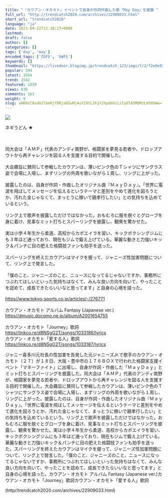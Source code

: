 ```yaml
---
title: "『カウアン・オカモト』イベントで自身が作詞作曲した歌「May Day」を披露 "
full_url: "http://trendcatch2020.com/archives/22909033.html"
short_url: "trendcatch2020"
language: "ja"
date: 2023-09-22T13:38:27+0900
lastmod: 
draft: false
author: []
categories: []
tags: ['day', 'may']
encoded_tags: ['ZGF5', 'bWF5']
keywords: []
thumbnail: "https://livedoor.blogimg.jp/trendcatch_123/imgs/f/2/f2e0e931.jpg"
popular: 594
latest: 1684
trend: 1542
featured: 1039
views: 636
comments: 163
weight: 9
slug: aHR0cC8vdHJlbmRjYXRjaDIwMjAuY29tL2FyY2hpdmVzLzIyOTA5MDMzLmh0bWw=
---
```


![](https://livedoor.blogimg.jp/trendcatch_123/imgs/f/2/f2e0e931.jpg)

<div><p>ネギうどん ★ </p><br> <br> 同大会は「ＡＭＰ」代表のアンディ南野が、格闘家を夢見る若者や、ドロップアウトから再チャレンジを図る人を支援する目的で開催した。 <br> <br> 大会趣旨に賛同して参戦したカウアンは、薄いピンク色のＴシャツにサングラス姿で会場に入場し、まずリングの外周を歌いながら１周し、リングに上がった。 <br> <br> 披露したのは、自身が作詞・作曲したオリジナル曲『ＭａｙＤａｙ』。「世界に電波を飛ばしてメッセージを伝えるというテーマと差別をやめて進化を図ろうとか、汚れた金じゃなくて、まっとうに稼いで親孝行したい」との気持ちを込めているという。 <br> <br> リング上で歌声を披露しただけではなかった。おもむろに服を脱ぐとグローブを身に着け、見事なミット打ちとスパーリングを披露し、観衆を驚かせた。 <br> <br> 実は小学４年生から柔道、高校からカポエイラを習い、キックボクシングジムにも３年ほど通っており、現在もジムで鍛え上げている。華麗な動きと力強いキック＆パンチに目の肥えた格闘技ファンも拍手を送った。 <br> <br> スパーリングを終えたカウアンはマイクを握って、ジャニーズ性加害問題について、リング上で発言した。 <br> <br> 「僕のこと、ジャニーズのこと、ニュースになってるじゃないですか、事務所につぶれてほしいといった気持ちはなくて、みんな良い方向を向いて、やったことを認めて、成長できたらいいなと思ってます」と自身の心境を語った。 <br> <br> <a target='_blank' href='https//www.tokyo-sports.co.jp/articles/-/276771'>https//www.tokyo-sports.co.jp/articles/-/276771</a> <br> <br> カウアン・オカモト アルバム Fantasy (Japanese ver.) <br> <a target='_blank' href='https//dmusic.docomo.ne.jp/album/A2001654755'>https//dmusic.docomo.ne.jp/album/A2001654755</a> <br> <br> カウアン・オカモト「Journey」歌詞 <br> <a target='_blank' href='https//linkco.re/d8NSgG2T/songs/1033186/lyrics'>https//linkco.re/d8NSgG2T/songs/1033186/lyrics</a> <br> カウアン・オカモト「愛する人」歌詞 <br> <a target='_blank' href='https//linkco.re/d8NSgG2T/songs/1033187/lyrics'>https//linkco.re/d8NSgG2T/songs/1033187/lyrics</a> <p>ジャニー喜多川元社長の性加害を告発した元ジャニーズJr.で歌手のカウアン・オカモト（２７）が１８日、大阪・豊中市の１７６ＢＯＸで行われた格闘家支援イベント「マネーファイト」に出場し、自身が作詞・作曲した「ＭａｙＤａｙ」とミット打ちとスパーリングを披露した。同大会は「ＡＭＰ」代表のアンディ南野が、格闘家を夢見る若者や、ドロップアウトから再チャレンジを図る人を支援する目的で開催した。大会趣旨に賛同して参戦したカウアンは、薄いピンク色のＴシャツにサングラス姿で会場に入場し、まずリングの外周を歌いながら１周し、リングに上がった。披露したのは、自身が作詞・作曲したオリジナル曲『ＭａｙＤａｙ』。「世界に電波を飛ばしてメッセージを伝えるというテーマと差別をやめて進化を図ろうとか、汚れた金じゃなくて、まっとうに稼いで親孝行したい」との気持ちを込めているという。リング上で歌声を披露しただけではなかった。おもむろに服を脱ぐとグローブを身に着け、見事なミット打ちとスパーリングを披露し、観衆を驚かせた。実は小学４年生から柔道、高校からカポエイラを習い、キックボクシングジムにも３年ほど通っており、現在もジムで鍛え上げている。華麗な動きと力強いキック＆パンチに目の肥えた格闘技ファンも拍手を送った。スパーリングを終えたカウアンはマイクを握って、ジャニーズ性加害問題について、リング上で発言した。「僕のこと、ジャニーズのこと、ニュースになってるじゃないですか、事務所につぶれてほしいといった気持ちはなくて、みんな良い方向を向いて、やったことを認めて、成長できたらいいなと思ってます」と自身の心境を語った。カウアン・オカモト アルバム Fantasy (Japanese ver.)カウアン・オカモト「Journey」歌詞カウアン・オカモト「愛する人」歌詞</p></div>

(http//trendcatch2020.com/archives/22909033.html)
